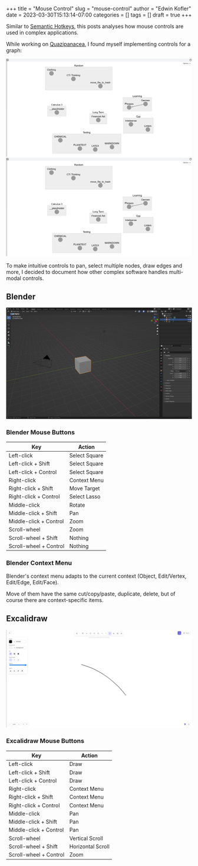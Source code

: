 +++
title = "Mouse Control"
slug = "mouse-control"
author = "Edwin Kofler"
date = 2023-03-30T15:13:14-07:00
categories = []
tags = []
draft = true
+++

Similar to [Semantic Hotkeys](./semantic-hotkeys.md), this posts analyses how mouse controls are used in complex applications.

While working on [Quazipanacea](https://github.com/quazipanacea), I found myself implementing controls for a graph:

![graph](/image/mouse-control/quazipanacea.png)
![ubuntu booting up without cloud init2](/image/cloud-init/q.png)

To make intuitive controls to pan, select multiple nodes, draw edges and more, I decided to document how other complex software handles multi-modal controls.

## Blender

![graph](/image/mouse-control/blender.png)

### Blender Mouse Buttons

| Key                    | Action        |
|------------------------|---------------|
| Left-click             | Select Square |
| Left-click + Shift     | Select Square |
| Left-click + Control   | Select Square |
| Right-click            | Context Menu  |
| Right-click + Shift    | Move Target   |
| Right-click + Control  | Select Lasso  |
| Middle-click           | Rotate        |
| Middle-click + Shift   | Pan           |
| Middle-click + Control | Zoom          |
| Scroll-wheel           | Zoom          |
| Scroll-wheel + Shift   | Nothing       |
| Scroll-wheel + Control | Nothing       |

### Blender Context Menu

Blender's context menu adapts to the current context (Object, Edit/Vertex, Edit/Edge, Edit/Face).

Move of them have the same cut/copy/paste, duplicate, delete, but of course there are context-specific items.

## Excalidraw

![graph](/image/mouse-control/excalidraw.png)

### Excalidraw Mouse Buttons

| Key                    | Action            |
|------------------------|-------------------|
| Left-click             | Draw              |
| Left-click + Shift     | Draw              |
| Left-click + Control   | Draw              |
| Right-click            | Context Menu      |
| Right-click + Shift    | Context Menu      |
| Right-click + Control  | Context Menu      |
| Middle-click           | Pan               |
| Middle-click + Shift   | Pan               |
| Middle-click + Control | Pan               |
| Scroll-wheel           | Vertical Scroll   |
| Scroll-wheel + Shift   | Horizontal Scroll |
| Scroll-wheel + Control | Zoom              |
